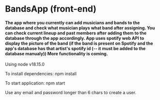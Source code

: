 <h1>BandsApp (front-end)</h1> 

<h4>The app where you currently can add musicians and bands to the database and check what musician plays what band after assigning. You can check current lineup and past members after adding them to the database through the app accordingly. App uses spotify web API to display the picture of the band (if the band is present on Spotify and the app's database has that artist's spotify id (-- it must be added to the database manualy))
More functionality is coming.</h4>

Using node v18.15.0

To install dependencies: npm install

To start application: npm start

Use any email and password longer than 6 chars to create a user.
